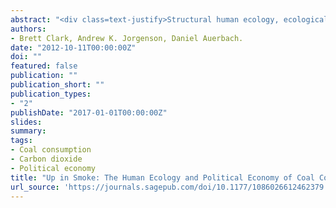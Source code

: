 ```yaml
---
abstract: "<div class=text-justify>Structural human ecology, ecological modernization theory, and international political economy perspectives are engaged to assess the extent to which coal consumption is influenced by various demographic factors, socioeconomic characteristics, and international relationships. Results of panel analyses for a sample of 66 countries from 1990 to 2005 indicate that both total population size and economic development increase levels of coal consumption. Additional findings suggest that export-oriented manufacturing increases coal consumption in developing nations but not in developed nations. The authors conclude by reflecting on the theoretical implications of the study and the policy relevance of the results for dealing with the human causes and consequences of climate change.</div>"
authors:
- Brett Clark, Andrew K. Jorgenson, Daniel Auerbach.
date: "2012-10-11T00:00:00Z"
doi: ""
featured: false
publication: ""
publication_short: ""
publication_types:
- "2"
publishDate: "2017-01-01T00:00:00Z"
slides:
summary:
tags:
- Coal consumption
- Carbon dioxide
- Political economy
title: "Up in Smoke: The Human Ecology and Political Economy of Coal Consumption"
url_source: 'https://journals.sagepub.com/doi/10.1177/1086026612462379'
---
```



